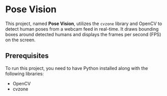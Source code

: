 # Pose Vision

This project, named **Pose Vision**, utilizes the `cvzone` library and OpenCV to detect human poses from a webcam feed in real-time. It draws bounding boxes around detected humans and displays the frames per second (FPS) on the screen.

## Prerequisites

To run this project, you need to have Python installed along with the following libraries:

- OpenCV
- cvzone
